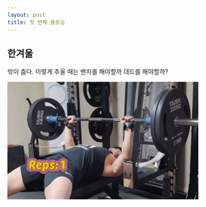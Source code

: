 ```yaml
---
layout: post
title: 첫 번째 블로깅
---
```


## 한겨울
밖이 춥다. 이렇게 추울 때는 벤치를 해야할까 데드를 해야할까? 

![벤치](https://github.com/9-tun/9-tun.github.io/blob/master/images/%EC%9D%B4%EB%AF%B8%EC%A7%80%20005.png)
